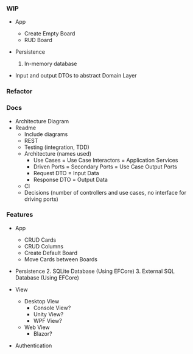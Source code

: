 ### WIP
- App
  - Create Empty Board
  - RUD Board
- Persistence
  1. In-memory database

- Input and output DTOs to abstract Domain Layer

### Refactor


### Docs
- Architecture Diagram
- Readme
  - Include diagrams
  - REST
  - Testing (integration, TDD)
  - Architecture (names used)
    - Use Cases = Use Case Interactors = Application Services 
    - Driven Ports = Secondary Ports = Use Case Output Ports
    - Request DTO = Input Data
    - Response DTO = Output Data
  - CI
  - Decisions (number of controllers and use cases, no interface for driving ports)

### Features
- App
  - CRUD Cards
  - CRUD Columns
  - Create Default Board
  - Move Cards between Boards

- Persistence
  2. SQLite Database (Using EFCore)
  3. External SQL Database (Using EFCore)

- View
  - Desktop View
    - Console View? 
    - Unity View? 
    - WPF View?
  - Web View
    - Blazor?

- Authentication
